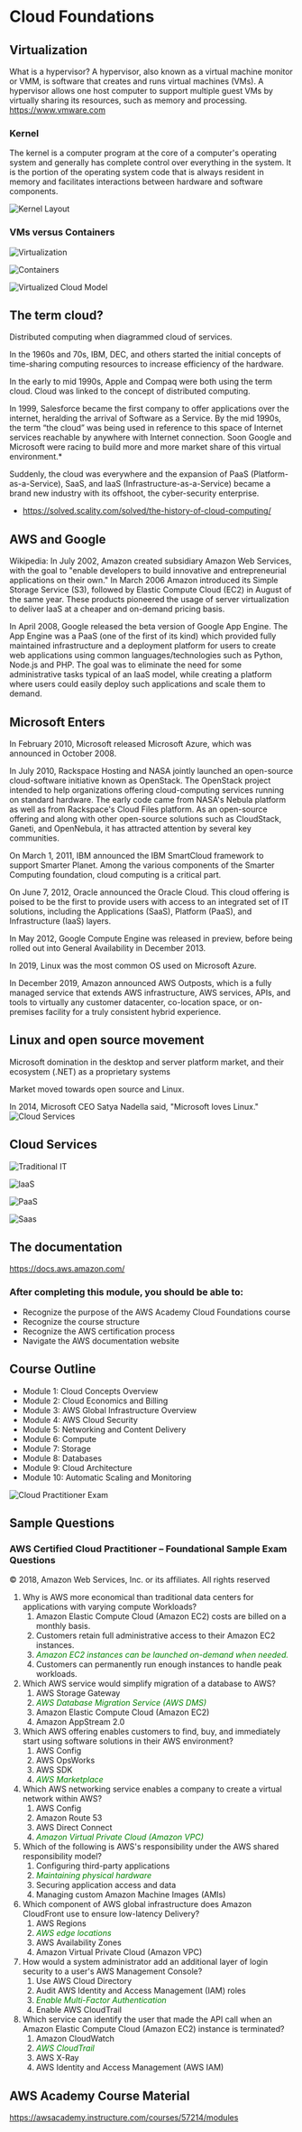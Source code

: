 <style>
// resets
s { text-decoration:none; } //strike-through
em { font-style: normal; font-weight: bold; } //italic emphasis


// colors
s { color: green }
em { color: green }
</style>

# Cloud Foundations

## Virtualization

What is a hypervisor?
A hypervisor, also known as a virtual machine monitor or VMM, is software that creates and runs virtual machines (VMs). A hypervisor allows one host computer to support multiple guest VMs by virtually sharing its resources, such as memory and processing.
https://www.vmware.com

### Kernel
The kernel is a computer program at the core of a computer's operating system and generally has complete control over everything in the system. It is the portion of the operating system code that is always resident in memory and facilitates interactions between hardware and software components.

![Kernel Layout](images/kernel.JPG)

### VMs versus Containers
![Virtualization](images/virtualization.JPG)


![Containers](images/containers.JPG)

![Virtualized Cloud Model](images/cloud-model.JPG)

## The term cloud?

Distributed computing when diagrammed cloud of services.

In the 1960s and 70s, IBM, DEC, and others started the initial concepts of time-sharing computing resources to increase efficiency of the hardware.

In the early to mid 1990s, Apple and Compaq were both using the term cloud.  Cloud was linked to the concept of distributed computing.  

In 1999, Salesforce became the first company to offer applications over the internet, heralding the arrival of Software as a Service.  By the mid 1990s, the term “the cloud” was being used in reference to this space of Internet services reachable by anywhere with Internet connection. Soon Google and Microsoft were racing to build more and more market share of this virtual environment.*

Suddenly, the cloud was everywhere and the expansion of PaaS (Platform-as-a-Service), SaaS, and IaaS (Infrastructure-as-a-Service) became a brand new industry with its offshoot, the cyber-security enterprise.
* https://solved.scality.com/solved/the-history-of-cloud-computing/

## AWS and Google
Wikipedia:  In July 2002, Amazon created subsidiary Amazon Web Services, with the goal to "enable developers to build innovative and entrepreneurial applications on their own." In March 2006 Amazon introduced its Simple Storage Service (S3), followed by Elastic Compute Cloud (EC2) in August of the same year. These products pioneered the usage of server virtualization to deliver IaaS at a cheaper and on-demand pricing basis.

In April 2008, Google released the beta version of Google App Engine. The App Engine was a PaaS (one of the first of its kind) which provided fully maintained infrastructure and a deployment platform for users to create web applications using common languages/technologies such as Python, Node.js and PHP. The goal was to eliminate the need for some administrative tasks typical of an IaaS model, while creating a platform where users could easily deploy such applications and scale them to demand.

## Microsoft Enters

In February 2010, Microsoft released Microsoft Azure, which was announced in October 2008.

In July 2010, Rackspace Hosting and NASA jointly launched an open-source cloud-software initiative known as OpenStack. The OpenStack project intended to help organizations offering cloud-computing services running on standard hardware. The early code came from NASA's Nebula platform as well as from Rackspace's Cloud Files platform. As an open-source offering and along with other open-source solutions such as CloudStack, Ganeti, and OpenNebula, it has attracted attention by several key communities.

On March 1, 2011, IBM announced the IBM SmartCloud framework to support Smarter Planet. Among the various components of the Smarter Computing foundation, cloud computing is a critical part.

On June 7, 2012, Oracle announced the Oracle Cloud. This cloud offering is poised to be the first to provide users with access to an integrated set of IT solutions, including the Applications (SaaS), Platform (PaaS), and Infrastructure (IaaS) layers.

In May 2012, Google Compute Engine was released in preview, before being rolled out into General Availability in December 2013.

In 2019, Linux was the most common OS used on Microsoft Azure.

In December 2019, Amazon announced AWS Outposts, which is a fully managed service that extends AWS infrastructure, AWS services, APIs, and tools to virtually any customer datacenter, co-location space, or on-premises facility for a truly consistent hybrid experience.

## Linux and open source movement

Microsoft domination in the desktop and server platform market, and their ecosystem (.NET) as a proprietary systems

Market moved towards open source and Linux.

In 2014, Microsoft CEO Satya Nadella said, "Microsoft loves Linux."
![Cloud Services](images/cloud-continuum.JPG)

## Cloud Services

![Traditional IT](images/onprem.JPG)

![IaaS](images/iaas.JPG)

![PaaS](images/paas.JPG)

![Saas](images/saas.JPG)


## The documentation

https://docs.aws.amazon.com/

### After completing this module, you should be able to:

* Recognize the purpose of the AWS Academy Cloud Foundations course
* Recognize the course structure
* Recognize the AWS certification process
* Navigate the AWS documentation website

## Course Outline

* Module 1: Cloud Concepts Overview
* Module 2: Cloud Economics and Billing
* Module 3: AWS Global Infrastructure Overview
* Module 4: AWS Cloud Security
* Module 5: Networking and Content Delivery
* Module 6: Compute
* Module 7: Storage
* Module 8: Databases
* Module 9: Cloud Architecture
* Module 10: Automatic Scaling and Monitoring

![Cloud Practitioner Exam](images/cloud-practitioner-exam.JPG)

## Sample Questions

### AWS Certified Cloud Practitioner – Foundational Sample Exam Questions
© 2018, Amazon Web Services, Inc. or its affiliates. All rights reserved
1) Why is AWS more economical than traditional data centers for applications with varying compute
Workloads? 
    1) Amazon Elastic Compute Cloud (Amazon EC2) costs are billed on a monthly basis. 
    1) Customers retain full administrative access to their Amazon EC2 instances. 
    1) _Amazon EC2 instances can be launched on-demand when needed._
    1) Customers can permanently run enough instances to handle peak workloads.
2) Which AWS service would simplify migration of a database to AWS? 
    1) AWS Storage Gateway
    1) _AWS Database Migration Service (AWS DMS)_
    1) Amazon Elastic Compute Cloud (Amazon EC2) 
    1) Amazon AppStream 2.0
3) Which AWS offering enables customers to find, buy, and immediately start using software solutions in
their AWS environment? 
    1) AWS Config 
    2) AWS OpsWorks 
    3) AWS SDK 
    4) _AWS Marketplace_
4) Which AWS networking service enables a company to create a virtual network within AWS? 
    1) AWS Config
    2) Amazon Route 53 
    3) AWS Direct Connect 
    4) _Amazon Virtual Private Cloud (Amazon VPC)_
5) Which of the following is AWS's responsibility under the AWS shared responsibility model?
    1) Configuring third-party applications 
    2) _Maintaining physical hardware_
    3) Securing application access and data 
    4) Managing custom Amazon Machine Images (AMIs)
6) Which component of AWS global infrastructure does Amazon CloudFront use to ensure low-latency
Delivery? 
    1) AWS Regions 
    2) _AWS edge locations_ 
    3) AWS Availability Zones 
    4) Amazon Virtual Private Cloud (Amazon VPC)
7) How would a system administrator add an additional layer of login security to a user's AWS
Management Console? 
    1) Use AWS Cloud Directory 
    1) Audit AWS Identity and Access Management (IAM) roles
    1) _Enable Multi-Factor Authentication_
    1) Enable AWS CloudTrail
8) Which service can identify the user that made the API call when an Amazon Elastic Compute Cloud
(Amazon EC2) instance is terminated? 
    1) Amazon CloudWatch 
    1) _AWS CloudTrail_
    1) AWS X-Ray 
    1) AWS Identity and Access Management (AWS IAM)


## AWS Academy Course Material

https://awsacademy.instructure.com/courses/57214/modules



